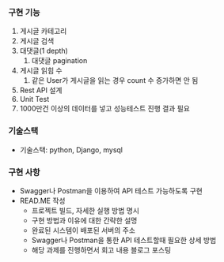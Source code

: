 ### 구현 기능
1. 게시글 카테고리
2. 게시글 검색
3. 대댓글(1 depth)
   1. 대댓글 pagination 
4. 게시글 읽힘 수
   1. 같은 User가 게시글을 읽는 경우 count 수 증가하면 안 됨
5. Rest API 설계
6. Unit Test
7. 1000만건 이상의 데이터를 넣고 성능테스트 진행 결과 필요

### 기술스택

-  기술스택: python, Django, mysql

### 구현 사항

- Swagger나 Postman을 이용하여 API 테스트 가능하도록 구현
- READ.ME 작성
    - 프로젝트 빌드, 자세한 실행 방법 명시
    - 구현 방법과 이유에 대한 간략한 설명
    - 완료된 시스템이 배포된 서버의 주소
    - Swagger나 Postman을 통한 API 테스트할때 필요한 상세 방법
    - 해당 과제를 진행하면서 회고 내용 블로그 포스팅
